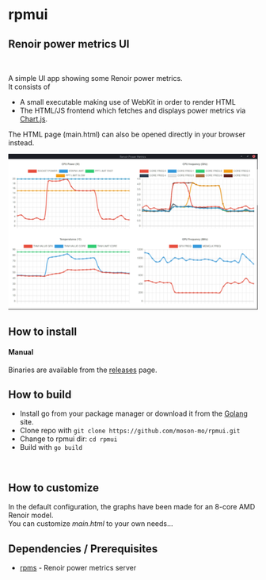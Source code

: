 # rpmui
## Renoir power metrics UI
</br>

A simple UI app showing some Renoir power metrics.</br>
It consists of </br>
- A small executable making use of WebKit in order to render HTML</br>
- The HTML/JS frontend which fetches and displays power metrics via [Chart.js]("https://www.chartjs.org/").

The HTML page (main.html) can also be opened directly in your browser instead.

![rpmui](https://github.com/moson-mo/rpmui/raw/master/screenshots/rpmui.png?inline=true)
</br>

## How to install

#### Manual

Binaries are available from the [releases](https://github.com/moson-mo/rpmui/releases) page.</br>

## How to build

* Install go from your package manager or download it from the [Golang](https://golang.org/dl/) site.
* Clone repo with `git clone https://github.com/moson-mo/rpmui.git`
* Change to rpmui dir: `cd rpmui`
* Build with `go build`
</br>

## How to customize

In the default configuration, the graphs have been made for an 8-core AMD Renoir model.</br>
You can customize *main.html* to your own needs...
</br>

## Dependencies / Prerequisites

* [rpms](https://gitlab.com/moson-mo/rpms/) - Renoir power metrics server
</br>